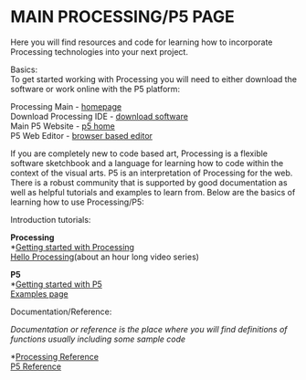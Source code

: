 # MAIN PROCESSING/P5 PAGE

Here you will find resources and code for learning how to incorporate Processing technologies into your next project.
 
Basics:\
To get started working with Processing you will need to either download the software or work online with the P5 platform:

Processing Main - [homepage](https://processing.org)\
Download Processing IDE - [download software](https://processing.org/download)\
Main P5 Website - [p5 home](https://p5js.org)\
P5 Web Editor - [browser based editor](https://editor.p5js.org/)

If you are completely new to code based art, Processing is a flexible software sketchbook and a language for learning how to code within the context of the visual arts. P5 is an interpretation of Processing for the web. There is a robust community that is supported by good documentation as well as helpful tutorials and examples to learn from. Below are the basics of learning how to use Processing/P5:


Introduction tutorials:

**Processing**\
*[Getting started with Processing](https://processing.org/tutorials/gettingstarted/)\
[Hello Processing](https://hello.processing.org/)(about an hour long video series)


**P5**\
*[Getting started with P5](https://p5js.org/get-started/)\
[Examples page](https://p5js.org/examples/)


Documentation/Reference:

*Documentation or reference is the place where you will find definitions of functions usually including some sample code*

*[Processing Reference](https://processing.org/reference/)\
[P5 Reference](https://p5js.org/reference/)
